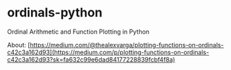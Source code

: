 # ordinals-python

Ordinal Arithmetic and Function Plotting in Python

About: [https://medium.com/@thealexvarga/plotting-functions-on-ordinals-c42c3a162d93](https://medium.com/p/plotting-functions-on-ordinals-c42c3a162d93?sk=fa632c99e6dad84177228839fcbf4f8a)
